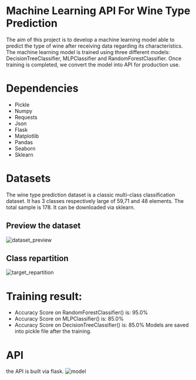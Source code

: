 # Machine Learning API For Wine Type Prediction
The aim of this project is to develop a machine learning model able to predict the type of wine after receiving data regarding its characteristics. The machine learning model is trained using three different models: DecisionTreeClassifier, MLPClassifier and RandomForestClassifier. Once training is completed, we convert the model into API for production use.

# Dependencies
 - Pickle
 - Numpy
 - Requests
 - Json
 - Flask
 - Matplotlib
 - Pandas
 - Seaborn
 - Sklearn
 
 
# Datasets
The wine type prediction dataset is a classic multi-class classification dataset. It has 3 classes respectively large of 59,71 and 48 elements. The total sample is 178. It can be downloaded via sklearn.
 ## Preview the dataset
 ![dataset_preview](https://user-images.githubusercontent.com/48753146/188765069-8e5cb5a3-1417-4c86-b8a0-7f828b16cdb8.PNG)

 ## Class repartition
 ![target_repartition](https://user-images.githubusercontent.com/48753146/188765064-243e3c40-6a82-43c8-9562-6f5c257b9438.PNG)
 
 
 # Training result:
  - Accuracy Score on RandomForestClassifier() is: 95.0%
  - Accuracy Score on MLPClassifier() is: 85.0%
  - Accuracy Score on DecisionTreeClassifier() is: 85.0%
  Models are saved into pickle file after the training.
  
  # API
  the API is built via flask.
  ![model](https://user-images.githubusercontent.com/48753146/188765938-f228c564-d90e-4808-ab12-f44538128ff1.PNG)
 
 

